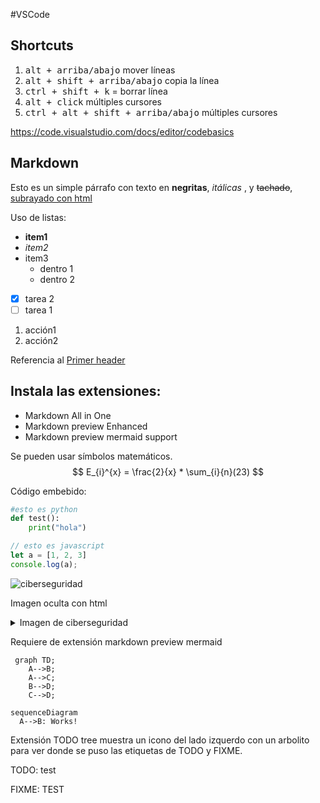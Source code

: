 #VSCode

## Shortcuts
1. <kbd>alt + arriba/abajo</kbd>  mover líneas
2. <kbd>alt + shift + arriba/abajo</kbd> copia la línea 
3. <kbd>ctrl + shift + k</kbd> = borrar línea
4. <kbd>alt + click</kbd> múltiples cursores
5. <kbd>ctrl + alt + shift + arriba/abajo</kbd> múltiples cursores

https://code.visualstudio.com/docs/editor/codebasics


## Markdown

Esto es un simple párrafo con texto en **negritas**, _itálicas_ , y ~~tachado~~, <u>subrayado con html</u> 

<!-- esto es un comentario -->

Uso de listas:
- **item1**
- _item2_
- item3
    - dentro 1
    - dentro 2


* [x] tarea 2
* [ ] tarea 1

1. acción1
2. acción2

Referencia al [Primer header](#vscode)


## Instala las extensiones:
-  Markdown All in One
-  Markdown preview Enhanced
-  Markdown preview mermaid support


Se pueden usar símbolos matemáticos.
$$
  E_{i}^{x} = \frac{2}{x} * \sum_{i}{n}(23)
$$

Código embebido:
```python
#esto es python
def test():
    print("hola")
```
```javascript
// esto es javascript
let a = [1, 2, 3]
console.log(a);
```


![ciberseguridad](https://acti.cl/wp-content/uploads/2020/10/CIBERSEGURIDAD.jpg)

Imagen oculta con html

 <details>
    <img src="https://acti.cl/wp-content/uploads/2020/10/CIBERSEGURIDAD.jpg" width="200">
    <summary>Imagen de ciberseguridad<summary>
 </details>




Requiere de extensión markdown preview mermaid

```mermaid
 graph TD;
    A-->B;
    A-->C;
    B-->D;
    C-->D;
```

```mermaid
sequenceDiagram
  A-->B: Works!
```

Extensión TODO tree muestra un icono del lado izquerdo con un arbolito para ver donde se puso las etiquetas de TODO y FIXME. 

TODO: test

FIXME: TEST



